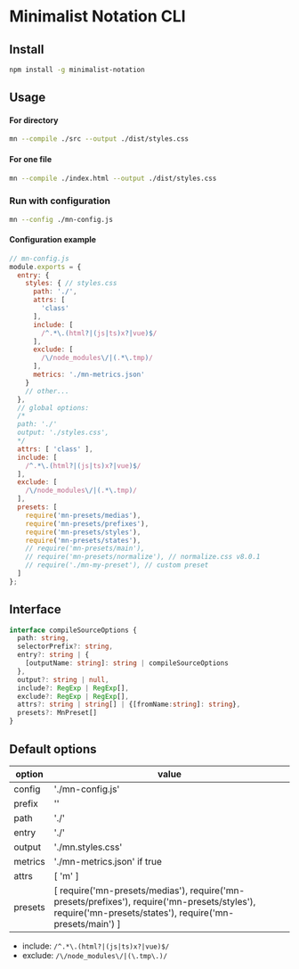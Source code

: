 # Minimalist Notation CLI


## Install
```sh
npm install -g minimalist-notation
```

## Usage


#### For directory
```sh
mn --compile ./src --output ./dist/styles.css
```


#### For one file
```sh
mn --compile ./index.html --output ./dist/styles.css
```


### Run with configuration
```sh
mn --config ./mn-config.js
```

#### Configuration example

```js
// mn-config.js
module.exports = {
  entry: {
    styles: { // styles.css
      path: './',
      attrs: [
        'class'
      ],
      include: [
        /^.*\.(html?|(js|ts)x?|vue)$/
      ],
      exclude: [
        /\/node_modules\/|(.*\.tmp)/
      ],
      metrics: './mn-metrics.json'
    }
    // other...
  },
  // global options:
  /*
  path: './'
  output: './styles.css',
  */
  attrs: [ 'class' ],
  include: [
    /^.*\.(html?|(js|ts)x?|vue)$/
  ],
  exclude: [
    /\/node_modules\/|(.*\.tmp)/
  ],
  presets: [
    require('mn-presets/medias'),
    require('mn-presets/prefixes'),
    require('mn-presets/styles'),
    require('mn-presets/states'),
    // require('mn-presets/main'),
    // require('mn-presets/normalize'), // normalize.css v8.0.1
    // require('./mn-my-preset'), // custom preset
  ]
};

```

## Interface
```ts
interface compileSourceOptions {
  path: string,
  selectorPrefix?: string,
  entry?: string | {
    [outputName: string]: string | compileSourceOptions
  },
  output?: string | null,
  include?: RegExp | RegExp[],
  exclude?: RegExp | RegExp[],
  attrs?: string | string[] | {[fromName:string]: string},
  presets?: MnPreset[]
}
```


## Default options

| option  | value                             |
| ------- | --------------------------------- |
| config  | './mn-config.js'                  |
| prefix  | ''                                |
| path    | './'                              |
| entry   | './'                              |
| output  | './mn.styles.css'                 |
| metrics | './mn-metrics.json' if true       |
| attrs   | [ 'm' ]                           |
| presets | [  require('mn-presets/medias'), require('mn-presets/prefixes'), require('mn-presets/styles'), require('mn-presets/states'), require('mn-presets/main') ] |

* include: ``` /^.*\.(html?|(js|ts)x?|vue)$/ ```
* exclude: ``` /\/node_modules\/|(\.tmp\.)/  ```
